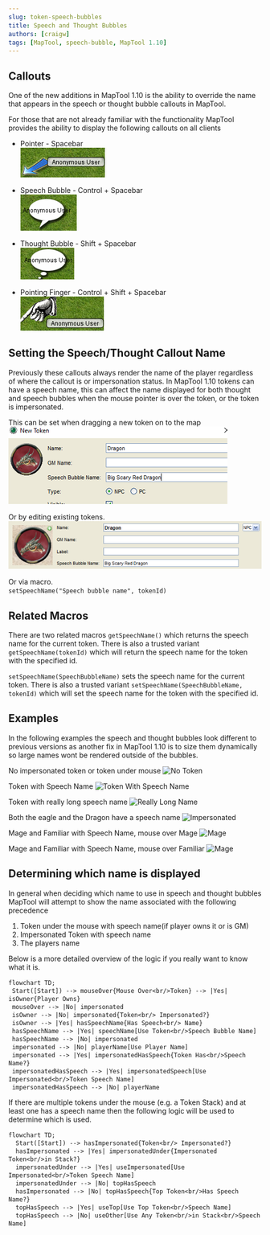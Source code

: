 ```yaml
---
slug: token-speech-bubbles
title: Speech and Thought Bubbles
authors: [craigw]
tags: [MapTool, speech-bubble, MapTool 1.10]
---
```



## Callouts

One of the new additions in MapTool 1.10 is the ability to override the name that appears in the speech or thought bubble callouts in MapTool.

For those that are not already familiar with the functionality MapTool provides the ability to display the following callouts on all clients
* Pointer - Spacebar<br/>
![Pointer](./pointer.png)

* Speech Bubble - Control + Spacebar<br/>
![Speech Bubble](./speech.png)

* Thought Bubble - Shift + Spacebar<br/>
![Thought Bubble](./thought.png)

* Pointing Finger - Control + Shift +  Spacebar<br/>
![Pointing Finger](./finger-point.png)



## Setting the Speech/Thought Callout Name

Previously these callouts always render the name of the player regardless of where the callout is or impersonation status.
In MapTool 1.10 tokens can have a speech name, this can affect the name displayed for both thought and speech bubbles when the mouse pointer is over the token, or the token is impersonated. 

This can be set when dragging a new token on to the map<br/>
![New Token Dialog](./new-token-dialog.png)

Or by editing existing tokens.
![Edit Token Dialog](./edit-token-dialog.png)

Or via macro.<br/>
`setSpeechName("Speech bubble name", tokenId)`

## Related Macros
There are two related macros
```getSpeechName()``` which returns the speech name for the current token. There is also a trusted variant ```getSpeechName(tokenId)``` which will return the speech name for the token with the specified id.

```setSpeechName(SpeechBubbleName)``` sets the speech name for the current token. There is also a trusted variant ```setSpeechName(SpeechBubbleName, tokenId)``` which will set the speech name for the token with the specified id.


## Examples
In the following examples the speech and thought bubbles look different to previous versions as another fix in MapTool 1.10 is to size them dynamically so large names wont be rendered outside of the bubbles.

No impersonated token or token under mouse
![No Token](./anon.png)

Token with Speech Name
![Token With Speech Name](./red-dragon.png)

Token with really long speech name
![Really Long Name](./captain-spalding.png)

Both the eagle and the Dragon have a speech name
![Impersonated](./eagle.png)

Mage and Familiar with Speech Name, mouse over Mage
![Mage](./mage-thought.png)

Mage and Familiar with Speech Name, mouse over Familiar
![Mage](./mage-familiar-thought.png)



## Determining which name is displayed
 In general when deciding which name to use in speech and thought bubbles MapTool will attempt to show the name associated with the following precedence 

 1. Token under the mouse with speech name(if player owns it or is GM)
 2. Impersonated Token with speech name
 3. The players name
 

Below is a more detailed overview of the logic if you really want to know what it is.

```mermaid
flowchart TD;
 Start([Start]) --> mouseOver{Mouse Over<br/>Token} --> |Yes| isOwner{Player Owns}
 mouseOver --> |No| impersonated
 isOwner --> |No| impersonated{Token<br/> Impersonated?}
 isOwner --> |Yes| hasSpeechName{Has Speech<br/> Name}
 hasSpeechName --> |Yes| speechName[Use Token<br/>Speech Bubble Name]
 hasSpeechName --> |No| impersonated
 impersonated --> |No| playerName[Use Player Name]
 impersonated --> |Yes| impersonatedHasSpeech{Token Has<br/>Speech Name?}
 impersonatedHasSpeech --> |Yes| impersonatedSpeech[Use Impersonated<br/>Token Speech Name]
 impersonatedHasSpeech --> |No| playerName
```

If there are multiple tokens under the mouse (e.g. a Token Stack) and at least one has a speech name then the following logic will be used to determine which is used.

```mermaid
flowchart TD;
  Start([Start]) --> hasImpersonated{Token<br/> Impersonated?}
  hasImpersonated --> |Yes| impersonatedUnder{Impersonated Token<br/>in Stack?}
  impersonatedUnder --> |Yes| useImpersonated[Use Impersonated<br/>Token Speech Name]
  impersonatedUnder --> |No| topHasSpeech
  hasImpersonated --> |No| topHasSpeech{Top Token<br/>Has Speech Name?}
  topHasSpeech --> |Yes| useTop[Use Top Token<br/>Speech Name]
  topHasSpeech --> |No| useOther[Use Any Token<br/>in Stack<br/>Speech Name]
```